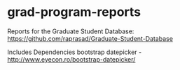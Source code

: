 grad-program-reports
====================

Reports for the Graduate Student Database:  https://github.com/raprasad/Graduate-Student-Database

Includes Dependencies
    bootstrap datepicker - http://www.eyecon.ro/bootstrap-datepicker/